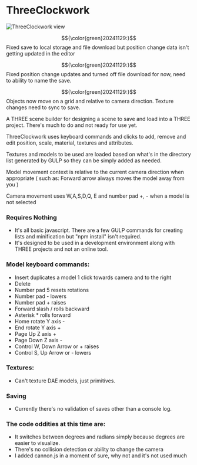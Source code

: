 
# ThreeClockwork 

![ThreeClockwork view](https://kellycode.github.io/ThreeClockwork/readme_img.jpg)

$${\color{green}20241129:}$$ Fixed save to local storage and file download but position change data isn't getting updated in the editor  

$${\color{green}20241129:}$$ Fixed position change updates and turned off file download for now, need to ability to name the save.  

$${\color{green}20241129:}$$ Objects now move on a grid and relative to camera direction. Texture changes need to sync to save.

A THREE scene builder for designing a scene to save and load into a THREE project.  There's much to do and not ready for use yet.

ThreeClockwork uses keyboard commands and clicks to add, remove and edit position, scale, material, textures and attributes.

Textures and models to be used are loaded based on what's in the directory list generated by GULP so they can be simply added as needed.

Model movement context is relative to the current camera direction when appropriate ( such as: Forward arrow always moves the model away from you )  

Camera movement uses W,A,S,D,Q, E and number pad +, - when a model is not selected

### Requires Nothing
 - It's all basic javascript. There are a few GULP commands for creating lists and minification but "npm install" isn't required.
 - It's designed to be used in a development environment along with THREE projects and not an online tool.

### Model keyboard commands:

 - Insert duplicates a model 1 click towards camera and to the right
 - Delete
 - Number pad 5 resets rotations
 - Number pad - lowers
 - Number pad + raises
 - Forward slash / rolls backward
 - Asterisk * rolls forward
 - Home rotate Y axis -
 - End rotate Y axis +
 - Page Up Z axis +
 - Page Down Z axis -
 - Control W, Down Arrow or + raises
 - Control S, Up Arrow or - lowers
 
### Textures:
 - Can't texture DAE models, just primitives.

### Saving

 - Currently there's no validation of saves other than a console log.

### The code oddities at this time are:

 - It switches between degrees and radians simply because degrees are easier to visualize.
 - There's no collision detection or ability to change the camera
 - I added cannon.js in a moment of sure, why not and it's not used much
 
